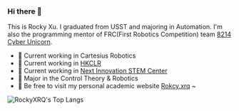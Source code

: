 ### Hi there 👋

This is Rocky Xu. I graduated from USST and majoring in Automation. I'm also the programming mentor of FRC(First Robotics Competition) team [8214 Cyber Unicorn](https://www.thebluealliance.com/team/8214).

- 🔭 Current working in Cartesius Robotics
- 🔭 Current working in [HKCLR](https://hkclr.hk/)
- 🔭 Current working in [Next Innovation STEM Center](https://github.com/FRCNextInnovation)
- 🌱 Major in the Control Theory & Robotics
- 💌 Be free to visit my personal academic website [Rokcy.xrq](https://www.rocky-xrq.com/) ~

![RockyXRQ's Top Langs](https://github-readme-stats.vercel.app/api/top-langs/?username=RockyXRQ&layout=compact)
